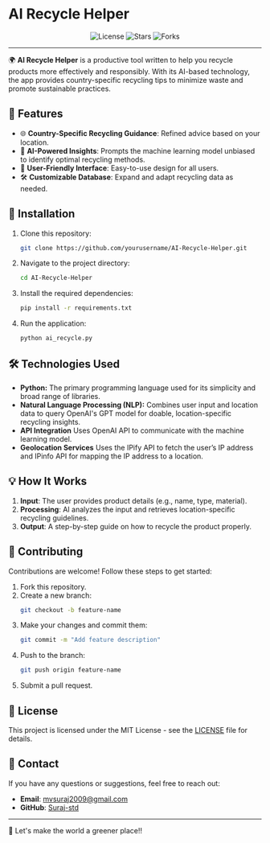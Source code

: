 # AI Recycle Helper

<p align="center">
  <img src="https://img.shields.io/badge/License-MIT-green" alt="License">
  <img src="https://img.shields.io/github/stars/yourusername/AI-Recycle-Helper" alt="Stars">
  <img src="https://img.shields.io/github/forks/yourusername/AI-Recycle-Helper" alt="Forks">
</p>

---

🌍 **AI Recycle Helper** is a productive tool written to help you recycle products more effectively and responsibly. With its AI-based technology, the app provides country-specific recycling tips to minimize waste and promote sustainable practices.

## 🚀 Features

- 🌐 **Country-Specific Recycling Guidance**: Refined advice based on your location.
- 🤖 **AI-Powered Insights**: Prompts the machine learning model unbiased to identify optimal recycling methods.
- 📱 **User-Friendly Interface**: Easy-to-use design for all users.
- 🛠️ **Customizable Database**: Expand and adapt recycling data as needed.

## 📂 Installation

1. Clone this repository:
   ```bash
   git clone https://github.com/yourusername/AI-Recycle-Helper.git
   ```
2. Navigate to the project directory:
   ```bash
   cd AI-Recycle-Helper
   ```
3. Install the required dependencies:
   ```bash
   pip install -r requirements.txt
   ```
4. Run the application:
   ```bash
   python ai_recycle.py
   ```
## 🛠️ Technologies Used

- **Python:** The primary programming language used for its simplicity and broad range of libraries.
- **Natural Language Processing (NLP):** Combines user input and location data to query OpenAI's GPT model for doable, location-specific recycling insights.
- **API Integration** Uses OpenAI API to communicate with the machine learning model.
- **Geolocation Services** Uses the IPify API to fetch the user’s IP address and IPinfo API for mapping the IP address to a location.

## 💡 How It Works

1. **Input**: The user provides product details (e.g., name, type, material).
2. **Processing**: AI analyzes the input and retrieves location-specific recycling guidelines.
3. **Output**: A step-by-step guide on how to recycle the product properly.

## 🤝 Contributing

Contributions are welcome! Follow these steps to get started:

1. Fork this repository.
2. Create a new branch:
   ```bash
   git checkout -b feature-name
   ```
3. Make your changes and commit them:
   ```bash
   git commit -m "Add feature description"
   ```
4. Push to the branch:
   ```bash
   git push origin feature-name
   ```
5. Submit a pull request.

## 📜 License

This project is licensed under the MIT License - see the [LICENSE](LICENSE) file for details.

## 📧 Contact

If you have any questions or suggestions, feel free to reach out:
- **Email**: [mvsuraj2009@gmail.com](mailto:mvsuraj2009@gmail.com)
- **GitHub**: [Suraj-std](https://github.com/Suraj-std)

---

💚 Let's make the world a greener place!!

